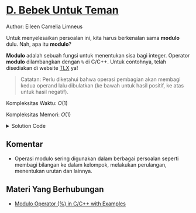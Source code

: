 # [D. Bebek Untuk Teman](https://tlx.toki.id/courses/basic/chapters/03/problems/D)

Author: Eileen Camelia Limneus

Untuk menyelesaikan persoalan ini, kita harus berkenalan sama **modulo** dulu. Nah, apa itu **modulo**?

**Modulo** adalah sebuah fungsi untuk menentukan sisa bagi integer. Operator **modulo** dilambangkan dengan `%` di C/C++. Untuk contohnya, telah disediakan di website [TLX](https://tlx.toki.id/) ya!

>Catatan: Perlu diketahui bahwa operasi pembagian akan membagi kedua operand lalu dibulatkan (ke bawah untuk hasil positif, ke atas untuk hasil negatif).

Kompleksitas Waktu: $O(1)$

Kompleksitas Memori: $O(1)$

<details>
  <summary>Solution Code</summary>

```c++
#include <bits/stdc++.h>
using namespace std;

int main() {
  int n, m, sisa;
  cin >> n >> m;

  sisa = n % m;
  cout << "masing-masing " << n / m << "\n";
  if (sisa == 0) {
    cout << "bersisa 0";
  } else {
    cout << "bersisa " << sisa;
  }
}
```
</details>

## Komentar
    
- Operasi modulo sering digunakan dalam berbagai persoalan seperti membagi bilangan ke dalam kelompok, melakukan perulangan, menentukan urutan dan lainnya. 

## Materi Yang Berhubungan
    
- [Modulo Operator (%) in C/C++ with Examples](https://www.geeksforgeeks.org/modulo-operator-in-c-cpp-with-examples/)
